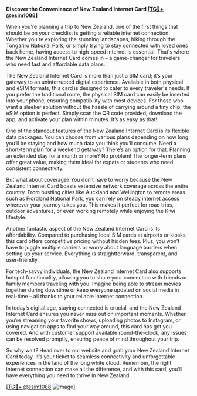 **Discover the Convenience of New Zealand Internet Card [[TG💪+ @esim1088](https://t.me/s/esim1088)]**

When you're planning a trip to New Zealand, one of the first things that should be on your checklist is getting a reliable internet connection. Whether you're exploring the stunning landscapes, hiking through the Tongariro National Park, or simply trying to stay connected with loved ones back home, having access to high-speed internet is essential. That's where the New Zealand Internet Card comes in – a game-changer for travelers who need fast and affordable data plans.

The New Zealand Internet Card is more than just a SIM card; it’s your gateway to an uninterrupted digital experience. Available in both physical and eSIM formats, this card is designed to cater to every traveler's needs. If you prefer the traditional route, the physical SIM card can easily be inserted into your phone, ensuring compatibility with most devices. For those who want a sleeker solution without the hassle of carrying around a tiny chip, the eSIM option is perfect. Simply scan the QR code provided, download the app, and activate your plan within minutes. It’s as easy as that!

One of the standout features of the New Zealand Internet Card is its flexible data packages. You can choose from various plans depending on how long you’ll be staying and how much data you think you’ll consume. Need a short-term plan for a weekend getaway? There’s an option for that. Planning an extended stay for a month or more? No problem! The longer-term plans offer great value, making them ideal for expats or students who need consistent connectivity.

But what about coverage? You don’t have to worry because the New Zealand Internet Card boasts extensive network coverage across the entire country. From bustling cities like Auckland and Wellington to remote areas such as Fiordland National Park, you can rely on steady internet access wherever your journey takes you. This makes it perfect for road trips, outdoor adventures, or even working remotely while enjoying the Kiwi lifestyle.

Another fantastic aspect of the New Zealand Internet Card is its affordability. Compared to purchasing local SIM cards at airports or kiosks, this card offers competitive pricing without hidden fees. Plus, you won’t have to juggle multiple carriers or worry about language barriers when setting up your service. Everything is straightforward, transparent, and user-friendly.

For tech-savvy individuals, the New Zealand Internet Card also supports hotspot functionality, allowing you to share your connection with friends or family members traveling with you. Imagine being able to stream movies together during downtime or keep everyone updated on social media in real-time – all thanks to your reliable internet connection.

In today’s digital age, staying connected is crucial, and the New Zealand Internet Card ensures you never miss out on important moments. Whether you’re streaming your favorite shows, uploading photos to Instagram, or using navigation apps to find your way around, this card has got you covered. And with customer support available round-the-clock, any issues can be resolved promptly, ensuring peace of mind throughout your trip.

So why wait? Head over to our website and grab your New Zealand Internet Card today. It’s your ticket to seamless connectivity and unforgettable experiences in the land of the long white cloud. Remember, the right internet connection can make all the difference, and with this card, you’ll have everything you need to thrive in New Zealand.

[[TG💪+ @esim1088](https://t.me/s/esim1088) ![Image](https://i.postimg.cc/Y0z9fWf4/image.png)]
